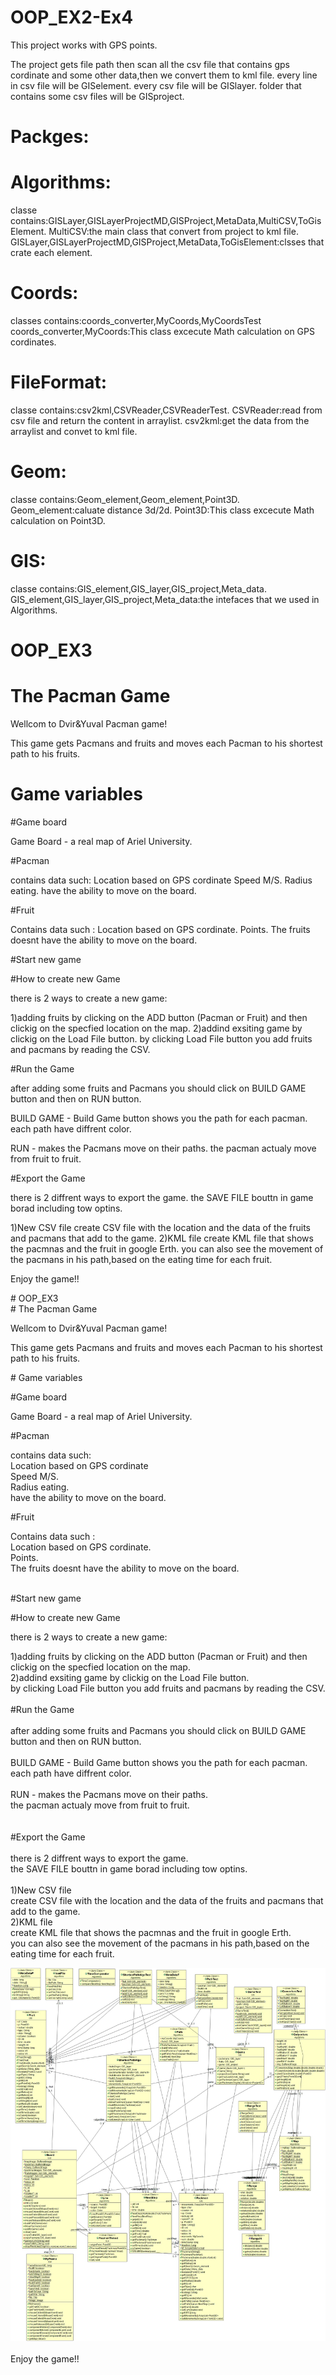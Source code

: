 # OOP_EX2-Ex4
This project works with GPS points.

The project gets file path then scan all the csv file that contains gps cordinate and some other data,then we convert them to kml file.
every line in csv file will be GISelement.
every csv file will be GISlayer.
folder that contains some csv files will be GISproject.

 

# Packges:

   # Algorithms:
   
   classe contains:GISLayer,GISLayerProjectMD,GISProject,MetaData,MultiCSV,ToGisElement.
   MultiCSV:the main class that convert from project to kml file.
   GISLayer,GISLayerProjectMD,GISProject,MetaData,ToGisElement:clsses that crate each element.
    
  # Coords:
   classes contains:coords_converter,MyCoords,MyCoordsTest
   coords_converter,MyCoords:This class excecute Math calculation on GPS cordinates.
   
  # FileFormat:
   classe contains:csv2kml,CSVReader,CSVReaderTest.
   CSVReader:read from csv file and return the content in arraylist.
   csv2kml:get the data from the arraylist and convet to kml file.
   
  # Geom:
   classe contains:Geom_element,Geom_element,Point3D.
   Geom_element:caluate distance 3d/2d.
   Point3D:This class excecute Math calculation on Point3D.
   
   # GIS:
   classe contains:GIS_element,GIS_layer,GIS_project,Meta_data.
   GIS_element,GIS_layer,GIS_project,Meta_data:the intefaces that we used in Algorithms.
    
    
    
    
  # OOP_EX3
   # The Pacman Game

Wellcom to Dvir&Yuval Pacman game!

This game gets Pacmans and fruits and moves each Pacman to his shortest path to his fruits. 

# Game variables

  #Game board

Game Board - a real map of Ariel University.

  #Pacman

contains data such: 
Location based on GPS cordinate 
Speed M/S.
Radius eating.
have the ability to move on the board.

  #Fruit

Contains data such : 
Location based on GPS cordinate.
Points.
The fruits doesnt have the ability to move on the board.


  #Start new game

#How to create new Game

there is 2 ways to create a new game:

1)adding fruits by clicking on the ADD button (Pacman or Fruit) and then clickig on the specfied location on the map.
2)addind exsiting game by clickig on the Load File button.
  by clicking Load File button you add fruits and pacmans by reading the CSV.
  
  #Run the Game
  
  after adding some fruits and Pacmans you should click on BUILD GAME button and then on RUN button.
  
  BUILD GAME - Build Game button shows you the path for each pacman.
               each path have diffrent color.
               
  RUN - makes the Pacmans move on their paths.
        the pacman actualy move from fruit to fruit.
  
  
   #Export the Game
   
   there is 2 diffrent ways to export the game.
   the SAVE FILE bouttn in game borad including tow optins.
    
   1)New CSV file
     create CSV file with the location and the data of the fruits and pacmans that add to the game. 
   2)KML file
     create KML file that shows the pacmnas and the fruit in google Erth.
     you can also see the movement of the pacmans in his path,based on the eating time for each fruit.
      
      
   Enjoy the game!! 
<p># OOP_EX3<br /> # The Pacman Game</p>
<p>Wellcom to Dvir&amp;Yuval Pacman game!</p>
<p>This game gets Pacmans and fruits and moves each Pacman to his shortest path to his fruits.</p>
<p># Game variables</p>
<p>#Game board</p>
<p>Game Board - a real map of Ariel University.</p>
<p>#Pacman</p>
<p>contains data such: <br />Location based on GPS cordinate <br />Speed M/S.<br />Radius eating.<br />have the ability to move on the board.</p>
<p>#Fruit</p>
<p>Contains data such : <br />Location based on GPS cordinate.<br />Points.<br />The fruits doesnt have the ability to move on the board.</p>
<p><br /> #Start new game</p>
<p>#How to create new Game</p>
<p>there is 2 ways to create a new game:</p>
<p>1)adding fruits by clicking on the ADD button (Pacman or Fruit) and then clickig on the specfied location on the map.<br />2)addind exsiting game by clickig on the Load File button.<br /> by clicking Load File button you add fruits and pacmans by reading the CSV.<br /> <br /> #Run the Game<br /> <br /> after adding some fruits and Pacmans you should click on BUILD GAME button and then on RUN button.<br /> <br /> BUILD GAME - Build Game button shows you the path for each pacman.<br /> each path have diffrent color.<br /> <br /> RUN - makes the Pacmans move on their paths.<br /> the pacman actualy move from fruit to fruit.<br /> <br /> <br /> #Export the Game<br /> <br /> there is 2 diffrent ways to export the game.<br /> the SAVE FILE bouttn in game borad including tow optins.<br /> <br /> 1)New CSV file<br /> create CSV file with the location and the data of the fruits and pacmans that add to the game. <br /> 2)KML file<br /> create KML file that shows the pacmnas and the fruit in google Erth.<br /> you can also see the movement of the pacmans in his path,based on the eating time for each fruit.</p>
<p><img src="https://github.com/yuvalamar75/Ex2-Ex4.1/blob/master/classDiagramEx3.jpg" alt="" /><br /> <br /> Enjoy the game!!</p>
    
    
               
